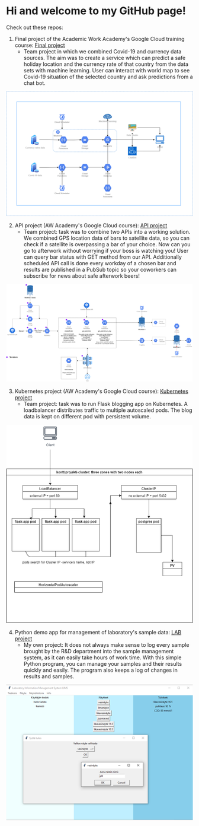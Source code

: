 # Hi and welcome to my GitHub page!

Check out these repos:

1. Final project of the Academic Work Academy's Google Cloud training course: [Final project](https://github.com/LnikGH/AWA-GCP-final-project.git)
   - Team project in which we combined Covid-19 and currency data sources. The aim was to create a service which can predict a safe holiday location and the currency rate of that country from the data sets with machine learning. User can interact with world map to see Covid-19 situation of the selected country and ask predictions from a chat bot.

![Overview of the final project](/final_project_overview.png)

2. API project (AW Academy's Google Cloud course): [API project](https://github.com/LnikGH/apiprojekti.git)
   - Team project: task was to combine two APIs into a working solution. We combined GPS location data of bars to satellite data, so you can check if a satellite is overpassing a bar of your choice. Now can you go to afterwork without worrying if your boss is watching you! User can query bar status with GET method from our API. Additionally scheduled API call is done every workday of a chosen bar and results are published in a PubSub topic so your coworkers can subscribe for news about safe afterwork beers! 

![Overview of the API project](/api_project_architecture.png)

3. Kubernetes project (AW Academy's Google Cloud course): [Kubernetes project](https://github.com/LnikGH/konttiprojekti.git)
   - Team project: task was to run Flask blogging app on Kubernetes. A loadbalancer distributes traffic to multiple autoscaled pods. The blog data is kept on different pod with persistent volume. 
   
![Overview of the Kubernetes project](/container_project_overview.jpg)  

4. Python demo app for management of laboratory's sample data: [LAB project](https://github.com/LnikGH/LIMS_poc.git)
   - My own project: It does not always make sense to log every sample brought by the R&D department into the sample management system, as it can easily take hours of work time. With this simple Python program, you can manage your samples and their results quickly and easily. The program also keeps a log of changes in results and samples.
   
 ![Overview of the LIMS app](/lims_add_result_pic.png)
   
   
   
